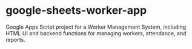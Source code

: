 # google-sheets-worker-app
Google Apps Script project for a Worker Management System, including HTML UI and backend functions for managing workers, attendance, and reports.
